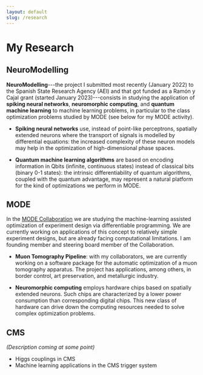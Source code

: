 ```yaml
---
layout: default
slug: /research
---
```


# My Research

## NeuroModelling


**NeuroModelling**---the project I submitted most recently (January 2022) to the Spanish State Research Agency (AEI) and that got funded as a Ramón y Cajal grant (started January 2023)---consists in studying the application of **spiking neural networks**, **neuromorphic computing**, and **quantum machine learning** to machine learning problems, in particular to the class optimization problems studied by MODE (see below for my MODE activity).

  - **Spiking neural networks** use, instead of point-like perceptrons, spatially extended neurons where the transport of signals is modelled by differential equations: the increased complexity of these neuron models may help in the optimization of high-dimensional phase spaces.

  - **Quantum machine learning algorithms** are based on encoding information in Qbits (infinite, continuous states) instead of classical bits (binary 0-1 states): the intrinsic differentiability of quantum algorithms, coupled with the quantum advantage, may represent a natural platform for the kind of optimizations we perform in MODE.

## MODE

In the [MODE Collaboration](https://mode-collaboration.github.io/) we are studying the machine-learning assisted optimization of experiment design via differentiable programming. We are currently working on applications of this concept to relatively simple experiment designs, but are already facing computational limitations. I am founding member and steering board member of the Collaboration.

  - **Muon Tomography Pipeline**: with my collaborators, we are currently working on a software package for the automatic optimization of a muon tomography apparatus. The project has applications, among others, in border control, art preservation, and metallurgic industry.

  - **Neuromorphic computing** employs hardware chips based on spatially extended neurons. Such chips are characterized by a lower power consumption than corresponding digital chips. This new class of hardware can drive down the computing resources needed to solve complex optimization problems.  

## CMS

*(Description coming at some point)*

  - Higgs couplings in CMS
  - Machine learning applications in the CMS trigger system
